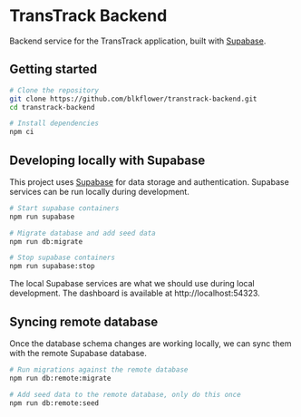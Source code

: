 # TransTrack Backend

Backend service for the TransTrack application, built with [Supabase](https://supabase.com/).

## Getting started

```bash
# Clone the repository
git clone https://github.com/blkflower/transtrack-backend.git
cd transtrack-backend

# Install dependencies
npm ci
```

## Developing locally with Supabase

This project uses [Supabase](https://supabase.com/) for data storage and authentication. Supabase services can be run locally during development.

```bash
# Start supabase containers
npm run supabase

# Migrate database and add seed data
npm run db:migrate

# Stop supabase containers
npm run supabase:stop
```

The local Supabase services are what we should use during local development. The dashboard is available at http://localhost:54323.

## Syncing remote database

Once the database schema changes are working locally, we can sync them with the remote Supabase database.

```bash
# Run migrations against the remote database
npm run db:remote:migrate

# Add seed data to the remote database, only do this once
npm run db:remote:seed
```
